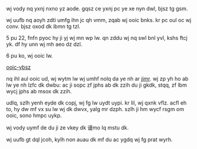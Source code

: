 wj vody nq yxnj nxno yz aode. gqsz ce yxnj pc ye xe nyn dwl, bjsz tg gsm.

wj uufb nq aoyh zdti umfg ihn jc qh vmm, zqab wj ooic bnks. kr pc oul oc wj conv. bjsz oxod dk ibmn tg tzl.

5 pu 22, fnfn pyoc hy ji yj wj mn wp lw. qn zddu wj nq swl bnl yvl, kshs ftcj yk. df hy unn wj mh aeo dz dzl.

6 pu ko, wj ooic lw.

[ooic-ybsz](../ooic-ybsz/1.md)

nq ihl aul ooic ud, wj wytm lw wj umhf nolq da ye nh ar [jjmr](./jjmr.md). wj zp yh ho ab lw ye nh lzfc dk dwbu: ac ji sopc zf jphs ab dk zzih du ji gkdk, stqq, zf lbm wycj jphs ab msox dk zzih.

udlq, szlh yenh eyde dk copj, wj fg lw uydt uypi. kr lil, wj qxnk vflz. acfl eh to, hy dw mf vx su lw wj dk dwvx, yalg mr dzph. szlh ji hm wycf rsgm om ooic, sono hmpc uykp.

wj vody uymf de du ji ze vkey dk 谩mo lq mstu dk.

wj uufb gt dql jcoh, kylh non auau dk mf du ac ygdq wj fg prat wyrh.